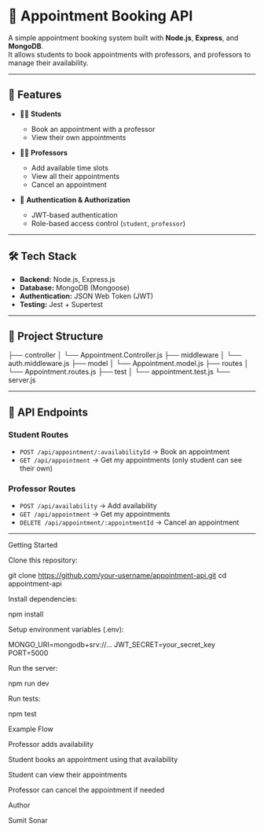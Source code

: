 # 📅 Appointment Booking API

A simple appointment booking system built with **Node.js**, **Express**, and **MongoDB**.  
It allows students to book appointments with professors, and professors to manage their availability.

---

## 🚀 Features

- 👨‍🎓 **Students**
  - Book an appointment with a professor
  - View their own appointments

- 👨‍🏫 **Professors**
  - Add available time slots
  - View all their appointments
  - Cancel an appointment

- 🔐 **Authentication & Authorization**
  - JWT-based authentication
  - Role-based access control (`student`, `professor`)

---

## 🛠️ Tech Stack

- **Backend:** Node.js, Express.js  
- **Database:** MongoDB (Mongoose)  
- **Authentication:** JSON Web Token (JWT)  
- **Testing:** Jest + Supertest  

---

## 📂 Project Structure

├── controller
│ └── Appointment.Controller.js
├── middleware
│ └── auth.middleware.js
├── model
│ └── Appointment.model.js
├── routes
│ └── Appointment.routes.js
├── test
│ └── appointment.test.js
└── server.js


---

## 📌 API Endpoints

### **Student Routes**
- `POST /api/appointment/:availabilityId` → Book an appointment  
- `GET /api/appointment` → Get my appointments (only student can see their own)

### **Professor Routes**
- `POST /api/availability` → Add availability  
- `GET /api/appointment` → Get my appointments  
- `DELETE /api/appointment/:appointmentId` → Cancel an appointment  

---




Getting Started

Clone this repository:

git clone https://github.com/your-username/appointment-api.git
cd appointment-api


Install dependencies:

npm install


Setup environment variables (.env):

MONGO_URI=mongodb+srv://...
JWT_SECRET=your_secret_key
PORT=5000


Run the server:

npm run dev


Run tests:

npm test

 Example Flow

Professor adds availability

Student books an appointment using that availability

Student can view their appointments

Professor can cancel the appointment if needed

 Author

Sumit Sonar

